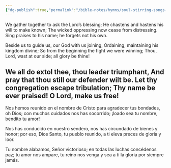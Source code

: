 ```yaml
---
{"dg-publish":true,"permalink":"/bible-notes/hymns/soul-stirring-songs-and-hymns/we-gather-together/","title":"We Gather Together","created":"","updated":""}
---
```



We gather together to ask the Lord’s blessing;
He chastens and hastens his will to make known;
The wicked oppressing now cease from distressing.
Sing praises to his name; he forgets not his own.

Beside us to guide us, our God with us joining,
Ordaining, maintaining his kingdom divine;
So from the beginning the fight we were winning;
Thou, Lord, wast at our side; all glory be thine!

We all do extol thee, thou leader triumphant,
And pray that thou still our defender wilt be.
Let thy congregation escape tribulation;
Thy name be ever praised! O Lord, make us free!
---
Nos hemos reunido en el nombre de Cristo
para agradecer tus bondades, oh Dios;
con muchos cuidados nos has socorrido;
¡loado sea tu nombre, bendito tu amor!

Nos has conducido en nuestro sendero,
nos has circundado de bienes y honor;
por eso, Dios Santo, tu pueblo reunido,
a ti eleva preces de gloria y loor.

Tu nombre alabamos, Señor victorioso;
en todas las luchas concédenos paz;
tu amor nos ampare, tu reino nos venga
y sea a ti la gloria por siempre jamás.